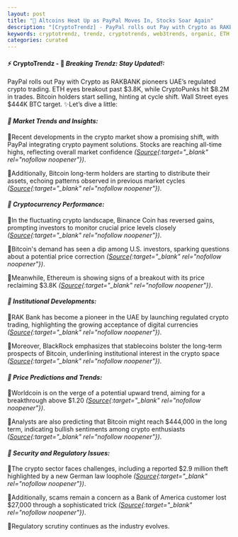 ```yaml
---
layout: post
title: "🌌 Altcoins Heat Up as PayPal Moves In, Stocks Soar Again"
description: "[CryptoTrendz] - PayPal rolls out Pay with Crypto as RAKBANK pioneers UAE’s regulated crypto trading. ETH eyes breakout past $3.8K, while CryptoPunks hit $8.2M in trades. Bitcoin holders start selling, hinting at cycle shift. Wall Street eyes $444K BTC target."
keywords: cryptotrendz, trendz, cryptotrends, web3trends, organic, ETH, Stablecoins, UAE, Crypto, TRADING, Bitcoin, Bank, ALTCOIN
categories: curated
---
```


#### ⚡ CryptoTrendz - 📌 *Breaking Trendz: Stay Updated!:*

PayPal rolls out Pay with Crypto as RAKBANK pioneers UAE’s regulated crypto trading. ETH eyes breakout past $3.8K, while CryptoPunks hit $8.2M in trades. Bitcoin holders start selling, hinting at cycle shift. Wall Street eyes $444K BTC target. ✨Let’s dive a little:


#### *🔖  Market Trends and Insights:*  

🔹Recent developments in the crypto market show a promising shift, with PayPal integrating crypto payment solutions. Stocks are reaching all-time highs, reflecting overall market confidence *([Source](https://s.avyag.com/7g26){:target="_blank" rel="nofollow noopener"})*.  

🔹Additionally, Bitcoin long-term holders are starting to distribute their assets, echoing patterns observed in previous market cycles *([Source](https://s.avyag.com/6q74){:target="_blank" rel="nofollow noopener"})*.  

#### *🔖  Cryptocurrency Performance:*  

🔹In the fluctuating crypto landscape, Binance Coin has reversed gains, prompting investors to monitor crucial price levels closely *([Source](https://s.avyag.com/op3l){:target="_blank" rel="nofollow noopener"})*.  

🔹Bitcoin's demand has seen a dip among U.S. investors, sparking questions about a potential price correction *([Source](https://s.avyag.com/ekch){:target="_blank" rel="nofollow noopener"})*.  

🔹Meanwhile, Ethereum is showing signs of a breakout with its price reclaiming $3.8K *([Source](https://s.avyag.com/vwqx){:target="_blank" rel="nofollow noopener"})*.  

#### *🔖  Institutional Developments:*  

🔹RAK Bank has become a pioneer in the UAE by launching regulated crypto trading, highlighting the growing acceptance of digital currencies *([Source](https://s.avyag.com/3dhv){:target="_blank" rel="nofollow noopener"})*.  

🔹Moreover, BlackRock emphasizes that stablecoins bolster the long-term prospects of Bitcoin, underlining institutional interest in the crypto space *([Source](https://s.avyag.com/md78){:target="_blank" rel="nofollow noopener"})*.  

#### *🔖  Price Predictions and Trends:*  

🔹Worldcoin is on the verge of a potential upward trend, aiming for a breakthrough above $1.20 *([Source](https://s.avyag.com/rpwa){:target="_blank" rel="nofollow noopener"})*.  

🔹Analysts are also predicting that Bitcoin might reach $444,000 in the long term, indicating bullish sentiments among crypto enthusiasts *([Source](https://s.avyag.com/xfm2){:target="_blank" rel="nofollow noopener"})*.  

#### *🔖  Security and Regulatory Issues:*  

🔹The crypto sector faces challenges, including a reported $2.9 million theft highlighted by a new German law loophole *([Source](https://s.avyag.com/vua4){:target="_blank" rel="nofollow noopener"})*.  

🔹Additionally, scams remain a concern as a Bank of America customer lost $27,000 through a sophisticated trick *([Source](https://s.avyag.com/xlfk){:target="_blank" rel="nofollow noopener"})*.  

🔹Regulatory scrutiny continues as the industry evolves.